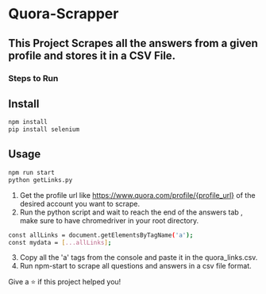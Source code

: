 # Quora-Scrapper 

## This Project Scrapes all the answers from a given profile and stores it in a CSV File. 

### Steps to Run

## Install

```sh
npm install
pip install selenium
```

## Usage

```sh
npm run start
python getLinks.py
```

1. Get the profile url like https://www.quora.com/profile/{profile_url} of the desired account you want to scrape.
2. Run the python script and wait to reach the end of the answers tab , make sure to have chromedriver in your root directory.

```sh
const allLinks = document.getElementsByTagName('a');
const mydata = [...allLinks];
```
3. Copy all the 'a' tags from the console and paste it in the quora_links.csv.
4. Run npm-start to scrape all questions and answers in a csv file format.

Give a ⭐️ if this project helped you!
